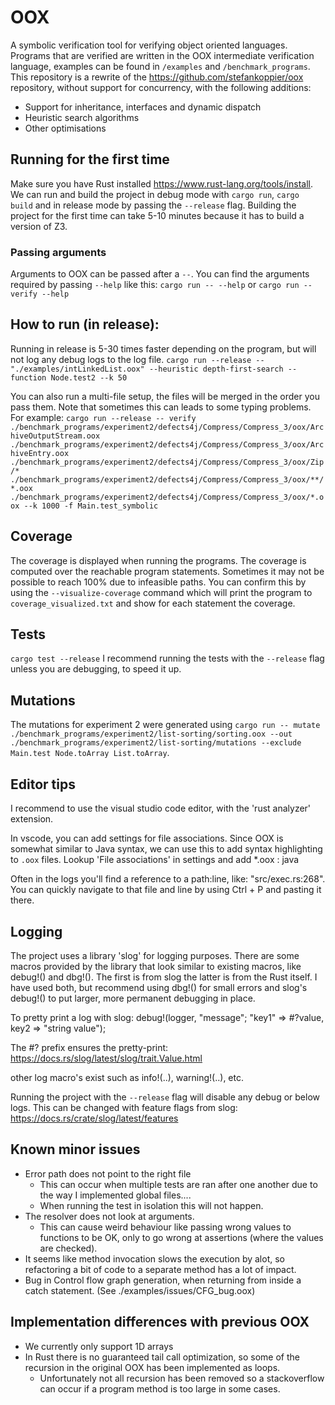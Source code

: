 # OOX
A symbolic verification tool for verifying object oriented languages. Programs that are verified are written in the OOX intermediate verification language, examples can be found in `/examples` and `/benchmark_programs`. This repository is a rewrite of the <https://github.com/stefankoppier/oox> repository, without support for concurrency, with the following additions:
- Support for inheritance, interfaces and dynamic dispatch
- Heuristic search algorithms
- Other optimisations

## Running for the first time
Make sure you have Rust installed <https://www.rust-lang.org/tools/install>.
We can run and build the project in debug mode with `cargo run`, `cargo build` and in release mode by passing the `--release` flag.
Building the project for the first time can take 5-10 minutes because it has to build a version of Z3.

### Passing arguments
Arguments to OOX can be passed after a `--`.
You can find the arguments required by passing `--help` like this:
`cargo run -- --help` or  `cargo run -- verify --help`


## How to run (in release):
Running in release is 5-30 times faster depending on the program, but will not log any debug logs to the log file.
`cargo run --release -- "./examples/intLinkedList.oox" --heuristic depth-first-search --function Node.test2 --k 50`

You can also run a multi-file setup, the files will be merged in the order you pass them. Note that sometimes this can leads to some typing problems. For example:
`cargo run --release -- verify ./benchmark_programs/experiment2/defects4j/Compress/Compress_3/oox/ArchiveOutputStream.oox ./benchmark_programs/experiment2/defects4j/Compress/Compress_3/oox/ArchiveEntry.oox ./benchmark_programs/experiment2/defects4j/Compress/Compress_3/oox/Zip/* ./benchmark_programs/experiment2/defects4j/Compress/Compress_3/oox/**/*.oox ./benchmark_programs/experiment2/defects4j/Compress/Compress_3/oox/*.oox --k 1000 -f Main.test_symbolic`

## Coverage
The coverage is displayed when running the programs. The coverage is computed over the reachable program statements. Sometimes it may not be possible to reach 100% due to infeasible paths. 
You can confirm this by using the `--visualize-coverage` command which will print the program to `coverage_visualized.txt` and show for each statement the coverage.

## Tests
`cargo test --release`
I recommend running the tests with the `--release` flag unless you are debugging, to speed it up.

## Mutations
The mutations for experiment 2 were generated using
`cargo run -- mutate ./benchmark_programs/experiment2/list-sorting/sorting.oox --out ./benchmark_programs/experiment2/list-sorting/mutations --exclude Main.test Node.toArray List.toArray`.


## Editor tips
I recommend to use the visual studio code editor, with the 'rust analyzer' extension.

In vscode, you can add settings for file associations. Since OOX is somewhat similar to Java syntax, we can use this to add syntax highlighting to `.oox` files.
Lookup 'File associations' in settings and add *.oox : java

Often in the logs you'll find a reference to a path:line, like:  "src/exec.rs:268". You can quickly navigate to that file and line by using Ctrl + P and pasting it there.

## Logging
The project uses a library 'slog' for logging purposes.
There are some macros provided by the library that look similar to existing macros, like debug!() and dbg!(). 
The first is from slog the latter is from the Rust itself. I have used both, but recommend using dbg!() for small errors and slog's debug!() to put larger, more permanent debugging in place.

To pretty print a log with slog: 
debug!(logger, "message"; "key1" => #?value, key2 => "string value");

The #? prefix ensures the pretty-print: 
https://docs.rs/slog/latest/slog/trait.Value.html

other log macro's exist such as info!(..), warning!(..), etc.


Running the project with the `--release` flag will disable any debug or below logs.
This can be changed with feature flags from slog: <https://docs.rs/crate/slog/latest/features>

## Known minor issues
- Error path does not point to the right file
    - This can occur when multiple tests are ran after one another due to the way I implemented global files....
    - When running the test in isolation this will not happen.
- The resolver does not look at arguments.
    - This can cause weird behaviour like passing wrong values to functions to be OK, only to go wrong at assertions (where the values are checked).
- It seems like method invocation slows the execution by alot, so refactoring a bit of code to a separate method has a lot of impact.
- Bug in Control flow graph generation, when returning from inside a catch statement. (See ./examples/issues/CFG_bug.oox)

## Implementation differences with previous OOX
- We currently only support 1D arrays
- In Rust there is no guaranteed tail call optimization, so some of the recursion in the original OOX has been implemented as loops. 
    - Unfortunately not all recursion has been removed so a stackoverflow can occur if a program method is too large in some cases.
